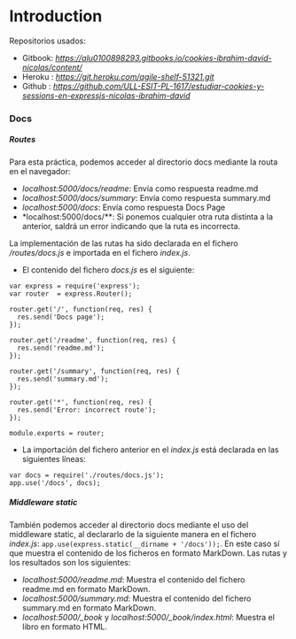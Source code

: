 # Introduction
Repositorios usados:
- Gitbook: *https://alu0100898293.gitbooks.io/cookies-ibrahim-david-nicolas/content/*
- Heroku :
*https://git.heroku.com/agile-shelf-51321.git*
- Github : *https://github.com/ULL-ESIT-PL-1617/estudiar-cookies-y-sessions-en-expressjs-nicolas-ibrahim-david*

### Docs
##### Routes
Para esta práctica, podemos acceder al directorio docs mediante la routa en el navegador:
- *localhost:5000/docs/readme*: Envía como respuesta readme.md
- *localhost:5000/docs/summary*: Envía como respuesta summary.md
- *localhost:5000/docs*: Envía como respuesta Docs Page
- *localhost:5000/docs/**: Si ponemos cualquier otra ruta distinta a la anterior, saldrá un error indicando que la ruta es incorrecta.


La implementación de las rutas ha sido declarada en el fichero */routes/docs.js* e importada en el fichero *index.js*.
- El contenido del fichero *docs.js* es el siguiente:

```
var express = require('express');
var router  = express.Router();

router.get('/', function(req, res) {
  res.send('Docs page');
});

router.get('/readme', function(req, res) {
  res.send('readme.md');
});

router.get('/summary', function(req, res) {
  res.send('summary.md');
});

router.get('*', function(req, res) {
  res.send('Error: incorrect route');
});

module.exports = router;
```

- La importación del fichero anterior en el *index.js* está declarada en las siguientes líneas:

```
var docs = require('./routes/docs.js');
app.use('/docs', docs);
```

##### Middleware static
También podemos acceder al directorio docs mediante el uso del middleware static, al declararlo de la siguiente manera en el fichero *index.js*: `app.use(express.static(__dirname + '/docs'));`. En este caso sí que muestra el contenido de los ficheros en formato MarkDown.
Las rutas y los resultados son los siguientes:
- *localhost:5000/readme.md*: Muestra el contenido del fichero readme.md en formato MarkDown.
- *localhost:5000/summary.md*: Muestra el contenido del fichero summary.md en formato MarkDown.
- *localhost:5000/_book* y *localhost:5000/_book/index.html*: Muestra el libro en formato HTML.
